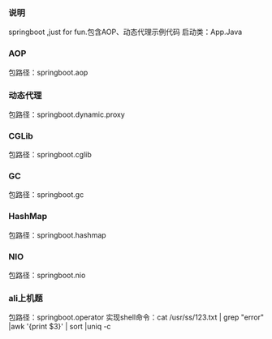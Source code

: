 ### 说明
springboot ,just for fun.包含AOP、动态代理示例代码
启动类：App.Java

### AOP
包路径：springboot.aop

### 动态代理
包路径：springboot.dynamic.proxy

### CGLib
包路径：springboot.cglib

### GC
包路径：springboot.gc

### HashMap
包路径：springboot.hashmap

### NIO
包路径：springboot.nio

### ali上机题
包路径：springboot.operator
实现shell命令：cat /usr/ss/123.txt | grep "error" |awk '{print $3}' | sort |uniq -c